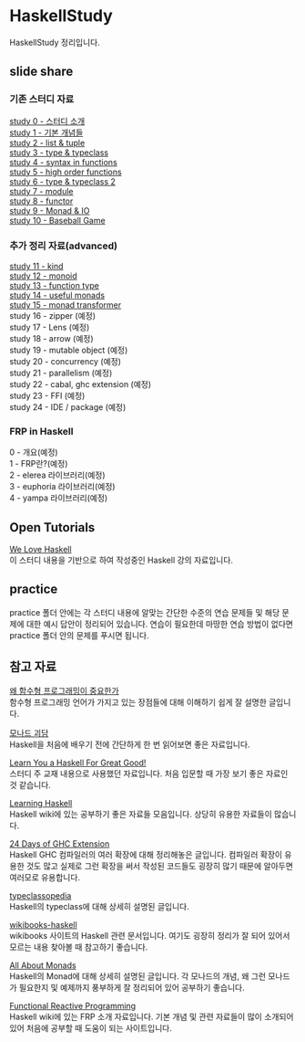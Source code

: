 # HaskellStudy
HaskellStudy 정리입니다.

## slide share

### 기존 스터디 자료

[study 0 - 스터디 소개](http://www.slideshare.net/namhyeonuk90/haskell-study-0)  
[study 1 - 기본 개념들](http://www.slideshare.net/namhyeonuk90/haskell-study-1)  
[study 2 - list & tuple](http://www.slideshare.net/namhyeonuk90/haskell-study-2)  
[study 3 - type & typeclass](http://www.slideshare.net/namhyeonuk90/haskell-study-3)  
[study 4 - syntax in functions](http://www.slideshare.net/namhyeonuk90/haskell-study-4)  
[study 5 - high order functions](http://www.slideshare.net/namhyeonuk90/haskell-study-5)  
[study 6 - type & typeclass 2](http://www.slideshare.net/namhyeonuk90/haskell-study-6)  
[study 7 - module](http://www.slideshare.net/namhyeonuk90/haskell-study-7)  
[study 8 - functor](http://www.slideshare.net/namhyeonuk90/haskell-study-8)  
[study 9 - Monad & IO](http://www.slideshare.net/namhyeonuk90/haskell-study-9)  
[study 10 - Baseball Game](http://www.slideshare.net/namhyeonuk90/haskell-study-10)  

### 추가 정리 자료(advanced)

[study 11 - kind](http://www.slideshare.net/namhyeonuk90/haskell-study-11)  
[study 12 - monoid](http://www.slideshare.net/namhyeonuk90/haskell-study-12)  
[study 13 - function type](http://www.slideshare.net/namhyeonuk90/haskell-study-13)  
[study 14 - useful monads](http://www.slideshare.net/namhyeonuk90/haskell-study-14)  
[study 15 - monad transformer](http://www.slideshare.net/namhyeonuk90/haskell-study-15)  
study 16 - zipper (예정)  
study 17 - Lens (예정)  
study 18 - arrow (예정)  
study 19 - mutable object (예정)  
study 20 - concurrency (예정)  
study 21 - parallelism (예정)  
study 22 - cabal, ghc extension (예정)  
study 23 - FFI (예정)  
study 24 - IDE / package (예정)

### FRP in Haskell
0 - 개요(예정)  
1 - FRP란?(예정)  
2 - elerea 라이브러리(예정)  
3 - euphoria 라이브러리(예정)  
4 - yampa 라이브러리(예정)  

## Open Tutorials

[We Love Haskell](https://opentutorials.org/course/2050)  
이 스터디 내용을 기반으로 하여 작성중인 Haskell 강의 자료입니다.


## practice

practice 폴더 안에는 각 스터디 내용에 알맞는 간단한 수준의 연습 문제들 및 해당 문제에 대한 예시 답안이 정리되어 있습니다. 연습이 필요한데 마땅한 연습 방법이 없다면 practice 폴더 안의 문제를 푸시면 됩니다.

## 참고 자료

[왜 함수형 프로그래밍이 중요한가](https://medium.com/@jooyunghan/%EC%99%9C-%ED%95%A8%EC%88%98%ED%98%95-%ED%94%84%EB%A1%9C%EA%B7%B8%EB%9E%98%EB%B0%8D%EC%9D%B4-%EC%A4%91%EC%9A%94%ED%95%9C%EA%B0%80-john-hughes-1989-f6a1074a055b#.3x63auh15)  
함수형 프로그래밍 언어가 가지고 있는 장점들에 대해 이해하기 쉽게 잘 설명한 글입니다.

[모나드 괴담](https://e.xtendo.org/haskell/ko/monad_fear/slide)  
Haskell을 처음에 배우기 전에 간단하게 한 번 읽어보면 좋은 자료입니다.

[Learn You a Haskell For Great Good!](http://learnyouahaskell.com/chapters)  
 스터디 주 교재 내용으로 사용했던 자료입니다. 처음 입문할 때 가장 보기 좋은 자료인 것 같습니다.
 
[Learning Haskell](https://wiki.haskell.org/Learning_Haskell)  
 Haskell wiki에 있는 공부하기 좋은 자료들 모음입니다. 상당히 유용한 자료들이 많습니다.
 
[24 Days of GHC Extension](https://ocharles.org.uk/blog/pages/2014-12-01-24-days-of-ghc-extensions.html)  
Haskell GHC 컴파일러의 여러 확장에 대해 정리해놓은 글입니다. 컴파일러 확장이 유용한 것도 많고 실제로 그런 확장을 써서 작성된 코드들도 굉장히 많기 때문에 알아두면 여러모로 유용합니다.

[typeclassopedia](https://wiki.haskell.org/Typeclassopedia)  
Haskell의 typeclass에 대해 상세히 설명된 글입니다. 

[wikibooks-haskell](https://en.wikibooks.org/wiki/Haskell)  
wikibooks 사이트의 Haskell 관련 문서입니다. 여기도 굉장히 정리가 잘 되어 있어서 모르는 내용 찾아볼 때 참고하기 좋습니다.

[All About Monads](https://wiki.haskell.org/All_About_Monads)  
Haskell의 Monad에 대해 상세히 설명된 글입니다. 각 모나드의 개념, 왜 그런 모나드가 필요한지 및 예제까지 풍부하게 잘 정리되어 있어 공부하기 좋습니다.

[Functional Reactive Programming](https://wiki.haskell.org/Functional_Reactive_Programming)  
Haskell wiki에 있는 FRP 소개 자료입니다. 기본 개념 및 관련 자료들이 많이 소개되어 있어 처음에 공부할 때 도움이 되는 사이트입니다.
